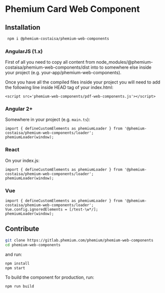 # Phemium Card Web Component

## Installation

```bash
 npm i @phemium-costaisa/phemium-web-components
```

### AngularJS (1.x)

First of all you need to copy all content from node_modules/@phemium-costaisa/phemium-web-components/dist into to somewhere else inside your project (e.g. your-app/phemium-web-components).

Once you have all the compiled files inside your project you will need to add the following line inside HEAD tag of your index.html:

```
<script src='phemium-web-components/pdf-web-components.js'></script>
```

### Angular 2+

Somewhere in your project (e.g. `main.ts`):

```
import { defineCustomElements as phemiumLoader } from '@phemium-costaisa/phemium-web-components/loader';
phemiumLoader(window);

```

### React

On your index.js:

```
import { defineCustomElements as phemiumLoader } from '@phemium-costaisa/phemium-web-components/loader';
phemiumLoader(window);
```

### Vue

```
import { defineCustomElements as phemiumLoader } from '@phemium-costaisa/phemium-web-components/loader';
Vue.config.ignoredElements = [/test-\w*/];
phemiumLoader(window);
```

## Contribute

```bash
git clone https://gitlab.phemium.com/phemium/phemium-web-components
cd phemium-web-components
```

and run:

```bash
npm install
npm start
```

To build the component for production, run:

```bash
npm run build
```
